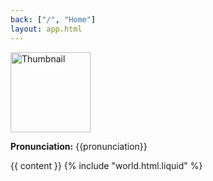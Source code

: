 ```yaml
---
back: ["/", "Home"]
layout: app.html
---
```


<p>
<img width="128" height="128" src="/img/illustrations/{{page.fileSlug}}/thumb@256x256.webp" alt="Thumbnail" loading="lazy" style="background-image: url(/img/illustrations/{{page.fileSlug}}/thumb@16x16.webp); background-repeat:no-repeat;background-size: cover;">
</p>


**Pronunciation:** {{pronunciation}}

{{ content }}
{% include "world.html.liquid" %}
